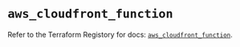 # `aws_cloudfront_function`

Refer to the Terraform Registory for docs: [`aws_cloudfront_function`](https://registry.terraform.io/providers/hashicorp/aws/5.22.0/docs/resources/cloudfront_function).
